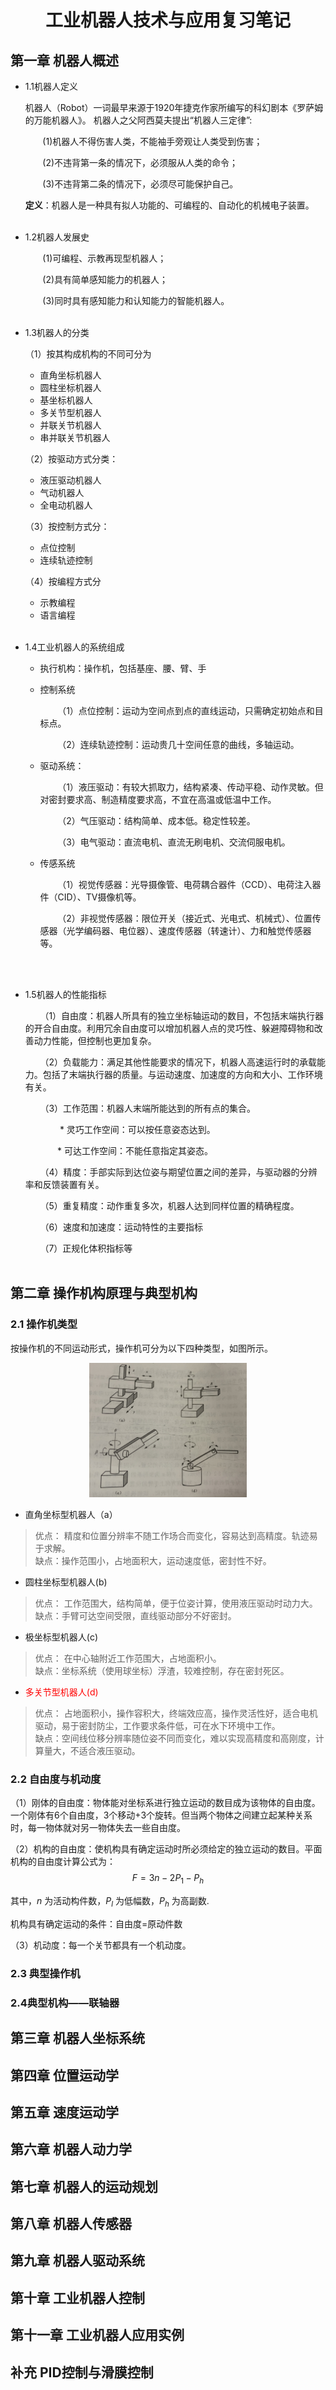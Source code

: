 # <center>工业机器人技术与应用复习笔记</center>


## 第一章 机器人概述

* 1.1机器人定义

    机器人（Robot）一词最早来源于1920年捷克作家所编写的科幻剧本《罗萨姆的万能机器人》。
    机器人之父阿西莫夫提出“机器人三定律”:
    
    &nbsp;&nbsp; &nbsp; &nbsp;  (1)机器人不得伤害人类，不能袖手旁观让人类受到伤害；

     &nbsp;&nbsp; &nbsp; &nbsp;  (2)不违背第一条的情况下，必须服从人类的命令；
    
     &nbsp;&nbsp; &nbsp; &nbsp;  (3)不违背第二条的情况下，必须尽可能保护自己。

    **定义**：机器人是一种具有拟人功能的、可编程的、自动化的机械电子装置。<br><br>

* 1.2机器人发展史
    
    &nbsp;&nbsp; &nbsp; &nbsp;  (1)可编程、示教再现型机器人；

    &nbsp;&nbsp; &nbsp; &nbsp;  (2)具有简单感知能力的机器人；
    
    &nbsp;&nbsp; &nbsp; &nbsp;  (3)同时具有感知能力和认知能力的智能机器人。<br><br>

* 1.3机器人的分类
    
    （1）按其构成机构的不同可分为
    * 直角坐标机器人 
    * 圆柱坐标机器人 
    * 基坐标机器人
    * 多关节型机器人
    * 并联关节机器人
    * 串并联关节机器人


    （2）按驱动方式分类：
    * 液压驱动机器人
    * 气动机器人
    * 全电动机器人


    （3）按控制方式分：
    * 点位控制
    * 连续轨迹控制

    （4）按编程方式分
    * 示教编程
    * 语言编程<br><br>

* 1.4工业机器人的系统组成
   
    * 执行机构：操作机，包括基座、腰、臂、手
    * 控制系统

        &nbsp;&nbsp; &nbsp; &nbsp; （1）点位控制：运动为空间点到点的直线运动，只需确定初始点和目标点。

        &nbsp;&nbsp; &nbsp; &nbsp; （2）连续轨迹控制：运动贵几十空间任意的曲线，多轴运动。
    * 驱动系统：

        &nbsp;&nbsp; &nbsp; &nbsp; （1）液压驱动：有较大抓取力，结构紧凑、传动平稳、动作灵敏。但对密封要求高、制造精度要求高，不宜在高温或低温中工作。

        &nbsp;&nbsp; &nbsp; &nbsp; （2）气压驱动：结构简单、成本低。稳定性较差。

        &nbsp;&nbsp; &nbsp; &nbsp; （3）电气驱动：直流电机、直流无刷电机、交流伺服电机。
    * 传感系统

        &nbsp;&nbsp; &nbsp; &nbsp; （1）视觉传感器：光导摄像管、电荷耦合器件（CCD）、电荷注入器件（CID）、TV摄像机等。

        &nbsp;&nbsp; &nbsp; &nbsp; （2）非视觉传感器：限位开关（接近式、光电式、机械式）、位置传感器（光学编码器、电位器）、速度传感器（转速计）、力和触觉传感器等。
    
    <br><br>


* 1.5机器人的性能指标

    &nbsp;&nbsp; &nbsp; &nbsp;（1）自由度：机器人所具有的独立坐标轴运动的数目，不包括末端执行器的开合自由度。利用冗余自由度可以增加机器人点的灵巧性、躲避障碍物和改善动力性能，但控制也更加复杂。

    &nbsp;&nbsp; &nbsp; &nbsp;（2）负载能力：满足其他性能要求的情况下，机器人高速运行时的承载能力。包括了末端执行器的质量。与运动速度、加速度的方向和大小、工作环境有关。

    &nbsp;&nbsp; &nbsp; &nbsp;（3）工作范围：机器人末端所能达到的所有点的集合。
    
    &nbsp;&nbsp; &nbsp; &nbsp; &nbsp;&nbsp; &nbsp; &nbsp;  * 灵巧工作空间：可以按任意姿态达到。

    &nbsp;&nbsp; &nbsp; &nbsp;&nbsp;&nbsp; &nbsp; &nbsp;  * 可达工作空间：不能任意指定其姿态。

    &nbsp;&nbsp; &nbsp; &nbsp;（4）精度：手部实际到达位姿与期望位置之间的差异，与驱动器的分辨率和反馈装置有关。

    &nbsp;&nbsp; &nbsp; &nbsp;（5）重复精度：动作重复多次，机器人达到同样位置的精确程度。

    &nbsp;&nbsp; &nbsp; &nbsp;（6）速度和加速度：运动特性的主要指标
    
    &nbsp;&nbsp; &nbsp; &nbsp;（7）正规化体积指标等
    <br><br>



## 第二章 操作机构原理与典型机构

### 2.1 操作机类型
按操作机的不同运动形式，操作机可分为以下四种类型，如图所示。

<center><img src="pic/操作机类型.jpg " width="50%" height="50%" /></center>


* 直角坐标型机器人（a）
> 优点：  精度和位置分辨率不随工作场合而变化，容易达到高精度。轨迹易于求解。       <br>
>缺点：操作范围小，占地面积大，运动速度低，密封性不好。

* 圆柱坐标型机器人(b)
> 优点：     工作范围大，结构简单，便于位姿计算，使用液压驱动时动力大。    <br>
>缺点：手臂可达空间受限，直线驱动部分不好密封。


* 极坐标型机器人(c)
> 优点：   在中心轴附近工作范围大，占地面积小。      <br>
>缺点：坐标系统（使用球坐标）浮渣，较难控制，存在密封死区。


* <font color=red>多关节型机器人(d)</font>
> 优点：     占地面积小，操作容积大，终端效应高，操作灵活性好，适合电机驱动，易于密封防尘，工作要求条件低，可在水下环境中工作。    <br>
>缺点：空间线位移分辨率随位姿不同而变化，难以实现高精度和高刚度，计算量大，不适合液压驱动。




### 2.2 自由度与机动度


（1）刚体的自由度：物体能对坐标系进行独立运动的数目成为该物体的自由度。一个刚体有6个自由度，3个移动+3个旋转。但当两个物体之间建立起某种关系时，每一物体就对另一物体失去一些自由度。


（2）机构的自由度：使机构具有确定运动时所必须给定的独立运动的数目。平面机构的自由度计算公式为：
$$F=3n-2P_1-P_h$$ 

其中，$n$ 为活动构件数，$P_l$ 为低幅数，$P_h$ 为高副数.

机构具有确定运动的条件：自由度=原动件数 


（3）机动度：每一个关节都具有一个机动度。


### 2.3 典型操作机








### 2.4典型机构——联轴器













## 第三章 机器人坐标系统   




## 第四章 位置运动学


## 第五章 速度运动学



## 第六章 机器人动力学



## 第七章 机器人的运动规划


## 第八章 机器人传感器



## 第九章 机器人驱动系统




## 第十章 工业机器人控制


## 第十一章 工业机器人应用实例



## 补充   PID控制与滑膜控制



